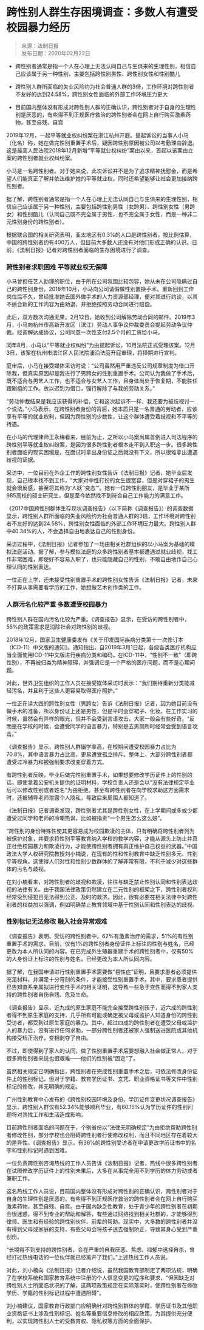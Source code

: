 <!-- https://news.cctv.com/2020/02/22/ARTIJ5mYNQzX05v1IZiDuRoN200222.shtml -->

# 跨性别人群生存困境调查：多数人有遭受校园暴力经历

> 来源：法制日报  
> 发布日期：2020年02月22日

- 跨性别者通常是指一个人在心理上无法认同自己与生俱来的生理性别，相信自己应该属于另一种性别，主要包括跨性别男性、跨性别女性和性别酷儿

- 跨性别人群所面临的失业风险约为社会普通人群的3倍，工作环境对跨性别者不友好的达到24.58%，跨性别女性面临的外部工作环境压力更大

- 目前国内整体没有形成对跨性别人群的正确认识，跨性别者对于自身的生理性别是厌恶的，有些得不到正规医疗救治的跨性别者会在网上自行购买激素药物，甚至自残、自宫

2019年12月，一起平等就业权纠纷案在浙江杭州开庭。提起诉讼的当事人小马（化名）称，她在做完性别重置手术后，疑因跨性别原因被公司以考勤理由辞退。这是最高人民法院2018年12月新增“平等就业权纠纷”案由以来，首起以该案由立案的跨性别者就业权纠纷案。

小马是一名跨性别者。对于她来说，此次诉讼并不是为了追求精神抚慰金，而是希望人们能真正了解并依法维护她的平等就业权，同时还希望能够让社会更加接纳跨性别者。

据了解，跨性别者通常是指一个人在心理上无法认同自己与生俱来的生理性别，相信自己应该属于另一种性别，主要包括跨性别男性（女跨男）、跨性别女性（男跨女）和性别酷儿（认同自己既不完全属于男性，也不完全属于女性，而是一种非二元性别身份的跨性别者）。

根据联合国的相关研究表明，亚太地区有0.3%的人口是跨性别者。按比例估算，中国的跨性别者约有400万人，但目前大多数人还没有对他们形成正确的认识。日前，《法制日报》记者对跨性别者面临的生存困境进行了调查。

### 跨性别者求职困难 平等就业权无保障

小马曾担任艺人助理的职位，由于所在公司氛围比较包容，她从未在公司隐瞒过自己的跨性别身份。2018年10月，小马向公司请假做性别置换手术。重新回到工作岗位后不久，曾经批准她去国外做手术的人力资源部经理，便对其进行约谈，以其不适合新的工作内容为由劝退，并拒绝按照劳动合同进行赔偿。

此后，双方数次沟通无果。2月12日，她收到公司解除劳动合同的邮件。2019年3月，小马向杭州市高新开发区（滨江）劳动人事争议仲裁委员会提起劳动争议仲裁。经调解达成协议，公司同意一次性支付2.5个月的工资给小马。

同年8月，小马以“平等就业权纠纷”为由提起诉讼，10月法院正式受理该案。12月3日，该案在杭州市滨江区人民法院浦沿法庭开庭审理，将择期进行宣判。

庭审后，小马在接受媒体采访时说：“公司虽然用严重违反公司规章制度为借口开除我，但真实原因却是我进行了男跨女的性别重置手术。公司认为我做了手术后，既不适合与男艺人工作，也不适合与女艺人工作，且身体尚处于恢复期，不能胜任跟剧组的工作。故以迟到为借口，强行解除了与我的劳动关系。”

“劳动仲裁结果是我应该获得的补偿，它和这次起诉不一样，我还要为被歧视讨一个说法。”小马表示，在跨性别者身份的背后，她本质只是一名普通的劳动者，应该享有平等的就业权利，但因为跨性别的少数性，让这个群体遭受着歧视和不平等的待遇。

在小马的代理律师王永梅看来，目前为止，之所以小马案尚属首例进入司法程序的跨性别平等就业权纠纷案，是因为很多跨性别者根本走不到入职这一步。很多跨性别者面临的现实困境是，在面试时拿出身份证之后就没有下文，所以很难拿出遭遇歧视的证据。

采访中，一位目前在外企工作的跨性别女性告诉《法制日报》记者，她毕业后发现，自己根本找不到工作，“大家对中性打扮的女生很宽容，但是对穿裙子的男生就会很反感，甚至将其称为‘人妖’‘变态’”。她有一位跨性别朋友，是毕业于某所985高校的硕士研究生，但是至今依然找不到符合自己工作能力的满意工作。

《2017中国跨性别群体生存现状调查报告》（以下简称《调查报告》）的调查数据显示，跨性别人群所面临的失业风险约为社会普通人群的3倍，工作环境对跨性别者不友好的达到24.58%，跨性别女性面临的外部工作环境压力最大。跨性别人群中40.34%的人，不会选择自由地表达自己的性别身份。

采访过程中，《法制日报》记者参加了一场由相关社群组织的以小马案为基础的模拟法庭活动。据了解，参与模拟法庭的众多跨性别者基本都遭遇过就业歧视，找工作非常困难，即使好不容易入职了，也只能隐藏自己的性别，不敢自由地作自己心理认同的性别表达。

一位正在上学，还未接受性别重置手术的跨性别女性告诉《法制日报》记者，未来不打算从事需要看学历的工作，她想做艺术创作类的工作。

### 人群污名化较严重 多数遭受校园暴力

跨性别人群在国内污名化较为严重。《调查报告》显示，在受访的跨性别者中，55%的政策需求是消除社会对跨性别的歧视。

2018年12月，国家卫生健康委发布《关于印发国际疾病分类第十一次修订本（ICD-11）中文版的通知》。通知指出，自2019年3月1日起，各级各类医疗机构应当全面使用ICD-11中文版进行疾病分类和编码。在ICD-11中，“性别不一致”（即跨性别），不再被归类为精神障碍，并强调它是一个严格的医疗问题，而不是心理问题。

对此，世界卫生组织的工作人员在接受媒体采访时表示：“我们期待重新分类能减轻污名，并且利于这些人更容易取得医疗照护。”

一位正在读大四的跨性别女性（男跨女）告诉《法制日报》记者，因为她目前没有做手术的准备，所以身份证上还是男性，但是平时会穿裙子、化妆。在工作实习的时候，虽然会有异样的眼光，但并不会受到言语攻击，大家一般会有些好奇。“反而是在学校的时候，会遭受同学的语言暴力，特别是去男厕所时经常会受到语言攻击。”

《调查报告》显示，跨性别人群辍学率高，在校期间遭受校园暴力占比为70.8%，其中语言暴力占比高，更易遭受孤立排斥。整体上，大部分跨性别者都遭受过冷暴力和被强制要求改变穿着方式。

有跨性别者反映，毕业后做完性别重置手术，如果想要修改学历证件上的性别的话，即使拿着公安机关提供的证明材料，学校负责人还是会以“没有法律规定毕业后可以修改性别或者姓名”为由拒绝。甚至有跨性别者在向学校求助这方面需求时，还被辅导老师泄露个人隐私，导致后来周围人都知道了。

《法制日报》记者调查发现，跨性别者尤其是跨性别女性，在上学期间或多或少都遭受过同学和老师的冷嘲热讽，比如被指责“一个男生怎么这么娘”。

“跨性别的身份特殊性使其更容易成为校园欺凌的主体，只有明确将跨性别者列为被保护对象，并要求将性别平等教育纳入学校的教学内容，才能从源头上防止并真正杜绝校园暴力和欺凌行为，才能使跨性别者拥有真正维护自己权益的武器。”中国政法大学人权研究院教授刘小楠说，在现有的性和性别教育中缺乏性别多元、性别平等视角。这使得人们对性和性别少数群体的了解非常有限，不利于减少对这些群体的污名与歧视。

在刘小楠看来，对跨性别者的歧视和欺凌，往往与缺乏禁止性别认同和性别表达歧视的法律有关。由于我国法律政策仍然建立在二元性别的框架之下，跨性别者权利经常受到侵犯且无法得到公正、及时的救济。因此，很有必要在相关法律中对跨性别者的权益加以强调，例如明确禁止教育领域中基于性别认同和性别表达的歧视。

### 性别标记无法修改 融入社会异常艰难

《调查报告》表明，受访的跨性别者中，62%有激素治疗的需求，51%的有性别重置手术的需求。目前，仅有1%的跨性别者身份证件上标注的性别与姓名，已经更改为本人所认同的内容。在已完成外生殖器重建手术的跨性别者中，仅有50%的人身份证上标注的性别与姓名，已经更改为本人所认同内容。

据了解，在我国申请进行性别重置手术需要做“易性症”证明，且要求患者必须提供充足材料，并满足十分苛刻的条件，才能接受性别重置手术。其中，要求患者提供已告知直系亲属拟进行变性手术的相关证明，这导致一些急于变性而得不到家人支持的跨性别者自伤自残、危及生命。

《调查报告》显示，近九成的原生家庭不能完全接受跨性别孩子，近六成的跨性别者得不到原生家庭的支持，几乎所有可能或确定被父母或监护人知道身份的跨性别受访者，都受到过原生家庭的暴力。其中，超过四成的跨性别者在遭受父母或监护人的暴力后，没有进行任何求助，一部分跨性别者还被家人强制送进医院或其他机构接受矫正治疗，变相剥夺了自由。

不过，即使得到了家人的认同，做了性别重置手术后要想融入社会做正常人，对于很多跨性别者来说也很艰难——他们的性别被“固定”了。

虽然相关规定已明确指出，跨性别者在完成性别重置手术之后，可依法修改身份证件上的性别标记，但对于学籍、教育学历证书、文凭、职业资格证书等文件中性别标记的修改，并无明确的规定。

广州性别教育中心发布的《跨性别校园环境及身份、学历证件变更状况调查报告》显示，跨性别人群仅有52.34%能够顺利毕业，有60.15%认为学历证件的性别问题将对其找工作和生活造成影响。

目前跨性别者面临的问题在于，个别省份以“法律无明确规定”为由拒绝帮助跨性别者修改性别，部分学校也会阻碍跨性别者行使修改权利，而且不同地区存在着较大的差异性。《调查报告》显示，有36%的跨性别受访者在申请更改学历证书中的名字和性别标记时遇到困难。

一位负责跨性别咨询热线的工作人员告诉《法制日报》记者，热线中很多跨性别者在试图修改学历证件上的性别未果后，大多在从事完全用不到学历的体力劳动或者兼职工作。

这名热线工作人员说，目前国内整体没有形成对跨性别的正确认识，跨性别者对于自身的生理性别是厌恶的，有些得不到正规医疗救治的跨性别者会在网上自行购买激素药物，甚至自残、自宫。由于国内缺乏性教育，处于青少年的跨性别者在初期会很迷惑，得不到专业的帮助和解答，有些通过网络找到相关社群的，才能够得到律师、医生和有经验的跨性别伙伴、前辈的帮助。现实中，大多数的跨性别者并没有得到父母或家庭的支持，有些父母会将孩子送去强制矫正，导致其身心受到严重创伤。

“长期得不到支持的跨性别者，会在严重的自我厌恶、焦虑、抑郁中选择自杀，曾经打过热线电话的一位伙伴就已经离开了我们。”上述热线工作人员说。

对此，刘小楠向《法制日报》记者介绍说，虽然我国教育部制定了两项法规，明确了在学校系统和国家教育系统中注册的个人信息变更的程序和要求，“但因缺乏对跨性别人士所面临状况的了解，这两项政策规定在实际落实时，使跨性别者在修改学历、学籍的性别标记过程中遭遇阻碍”。

刘小楠建议，国家教育行政部门应明确针对跨性别群体的学籍、学历证书及其他职业资格证书上涉及性别标记、姓名等重要信息修改的相应政策，为其提供充分便利，以实现跨性别人士的受教育权、隐私权等方面的全面保护。
